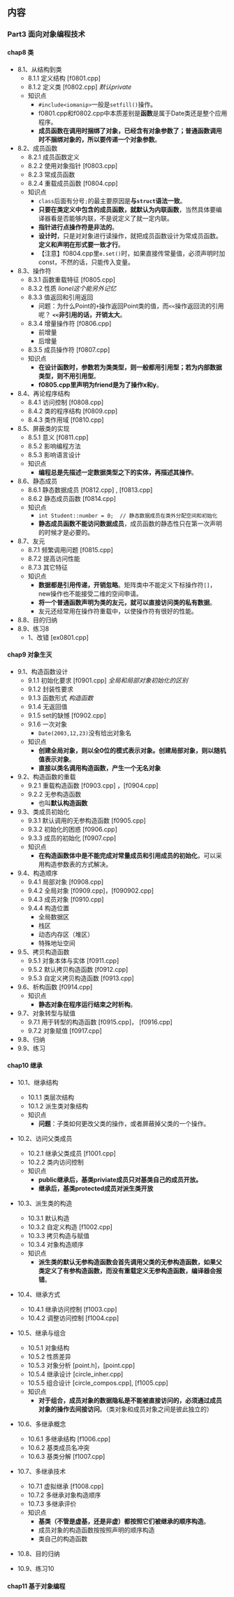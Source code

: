 ## 内容

### Part3 面向对象编程技术

#### chap8 类

+ 8.1、从结构到类
  + 8.1.1 定义结构  [f0801.cpp]
  + 8.1.2 定义类   [f0802.cpp]   *默认private*
  + 知识点
    + `#include<iomanip>`一般是`setfill()`操作。
    + f0801.cpp和f0802.cpp中本质差别是**函数**是属于Date类还是整个应用程序。
    + **成员函数在调用时捆绑了对象，已经含有对象参数了；普通函数调用时不捆绑对象的，所以要传递一个对象参数**。
+ 8.2、成员函数
  + 8.2.1 成员函数定义
  + 8.2.2 使用对象指针  [f0803.cpp]
  + 8.2.3 常成员函数  
  + 8.2.4 重载成员函数  [f0804.cpp]
  + 知识点
    + `class`后面有分号`;`的最主要原因是**与`struct`语法一致**。
    + **只要在类定义中包含的成员函数，就默认为内联函数**，当然具体要编译器看是否能够内联，不是说定义了就一定内联。
    + **指针进行点操作符是非法的**。
    + **设计时**，只是对对象进行读操作，就把成员函数设计为常成员函数。**定义和声明在形式要一致才行**。
    + 【注意】f0804.cpp里`e.set()`时，如果直接传常量值，必须声明时加const，不然的话，只能传入变量。
+ 8.3、操作符
  + 8.3.1 函数重载特征  [f0805.cpp]
  + 8.3.2 性质  *lionel这个能另外记忆*
  + 8.3.3 值返回和引用返回
    + 问题：为什么Point的`+`操作返回Point类的值，而`<<`操作返回流的引用呢？ **`<<`非引用的话，开销太大**。
  + 8.3.4 增量操作符 [f0806.cpp]
    + 前增量
    + 后增量
  + 8.3.5 成员操作符 [f0807.cpp]
  + 知识点
    + **在设计函数时，参数若为类类型，则一般都用引用型；若为内部数据类型，则不用引用型**。
    + **f0805.cpp里声明为friend是为了操作x和y**。
+ 8.4、再论程序结构
  + 8.4.1 访问控制  [f0808.cpp]
  + 8.4.2  类的程序结构  [f0809.cpp]
  + 8.4.3 类作用域  [f0810.cpp]
+ 8.5、屏蔽类的实现
  + 8.5.1 意义    [f0811.cpp]
  + 8.5.2 影响编程方法
  + 8.5.3 影响语言设计
  + 知识点
    + **编程总是先描述一定数据类型之下的实体，再描述其操作**。
+ 8.6、静态成员
  + 8.6.1 静态数据成员 [f0812.cpp] , [f0813.cpp]
  + 8.6.2 静态成员函数 [f0814.cpp]
  + 知识点
    + `int Student::number = 0;  // 静态数据成员在类外分配空间和初始化`
    + **静态成员函数不能访问数据成员**，成员函数的静态性只在第一次声明的时候才是必要的。
+ 8.7、友元
  + 8.7.1 频繁调用问题  [f0815.cpp]
  + 8.7.2 提高访问性能
  + 8.7.3 其它特征
  + 知识点
    + **数据都是引用传递，开销忽略**。矩阵类中不能定义下标操作符`[]`，new操作也不能接受二维的空间申请。
    + **将一个普通函数声明为类的友元，就可以直接访问类的私有数据**。
    + 友元还经常用在操作符重载中，以使操作符有很好的性能。
+ 8.8、目的归纳
+ 8.9、练习8
  + 1、改错 [ex0801.cpp]

#### chap9 对象生灭

+ 9.1、构造函数设计
  + 9.1.1 初始化要求  [f0901.cpp]             *全局和局部对象初始化的区别*
  + 9.1.2 封装性要求
  + 9.1.3 函数形式   *构造函数*
  + 9.1.4 无返回值
  + 9.1.5 set的缺憾 [f0902.cpp]
  + 9.1.6 一次对象
    + `Date(2003,12,23)`没有给出对象名
  + 知识点
    + **创建全局对象，则以全0位的模式表示对象。创建局部对象，则以随机值表示对象**。
    + **直接以类名调用构造函数，产生一个无名对象**
+ 9.2、构造函数的重载
  + 9.2.1 重载构造函数  [f0903.cpp] ，[f0904.cpp]
  + 9.2.2 无参构造函数  
    + 也叫**默认构造函数**
+ 9.3、类成员初始化
  + 9.3.1 默认调用的无参构造函数  [f0905.cpp]
  + 9.3.2 初始化的困惑   [f0906.cpp]
  + 9.3.3 成员的初始化  [f0907.cpp]
  + 知识点
    + **在构造函数体中是不能完成对常量成员和引用成员的初始化**，可以采用构造参数表的方式解决。
+ 9.4、构造顺序
  + 9.4.1 局部对象   [f0908.cpp]
  + 9.4.2 全局对象  [f0909.cpp]，[f090902.cpp]
  + 9.4.3 成员对象  [f0910.cpp]
  + 9.4.4 构造位置
    + 全局数据区
    + 栈区
    + 动态内存区（堆区）
    + 特殊地址空间
+ 9.5、拷贝构造函数
  + 9.5.1 对象本体与实体 [f0911.cpp]
  + 9.5.2 默认拷贝构造函数  [f0912.cpp]
  + 9.5.3 自定义拷贝构造函数 [f0913.cpp]
+ 9.6、析构函数  [f0914.cpp]
  + 知识点
    + **静态对象在程序运行结束之时析构**。
+ 9.7、对象转型与赋值
  + 9.7.1 用于转型的构造函数  [f0915.cpp]， [f0916.cpp]
  + 9.7.2 对象赋值  [f0917.cpp]
+ 9.8、归纳
+ 9.9、练习

#### chap10 继承

+ 10.1、继承结构
  + 10.1.1 类层次结构
  + 10.1.2 派生类对象结构
  + 知识点
    + **问题**：子类如何更改父类的操作，或者屏蔽掉父类的一个操作。
+ 10.2、访问父类成员
  + 10.2.1 继承父类成员  [f1001.cpp]
  + 10.2.2 类内访问控制
  + 知识点
    + **public继承后，基类priviate成员只对基类自己的成员开放。**
    + **继承后，基类protected成员对派生类开放**
+ 10.3、派生类的构造
  + 10.3.1 默认构造
  + 10.3.2 自定义构造  [f1002.cpp]
  + 10.3.3 拷贝构造与赋值
  + 10.3.4 对象构造顺序
  + 知识点
    + **派生类的默认无参构造函数会首先调用父类的无参构造函数，如果父类定义了有参构造函数，而没有重载定义无参构造函数，编译器会报错**。
+ 10.4、继承方式
  + 10.4.1 继承访问控制  [f1003.cpp]
  + 10.4.2 调整访问控制  [f1004.cpp]
+ 10.5、继承与组合
  + 10.5.1 对象结构
  + 10.5.2 性质差异
  + 10.5.3 对象分析  [point.h]，[point.cpp]
  + 10.5.4 继承设计  [circle_inher.cpp] 
  + 10.5.5 组合设计  [circle_compos.cpp],  [f1005.cpp]
  + 知识点
    + **对于组合，成员对象的数据隐私是不能被直接访问的，必须通过成员对象的操作去间接访问**。（类对象和成员对象之间是彼此独立的）

+ 10.6、多继承概念
  + 10.6.1 多继承结构  [f1006.cpp]
  + 10.6.2 基类成员名冲突
  + 10.6.3 基类分解  [f1007.cpp]
+ 10.7、多继承技术
  + 10.7.1 虚拟继承   [f1008.cpp]
  + 10.7.2 多继承对象构造顺序
  + 10.7.3 多继承评价
  + 知识点
    + **基类（不管是虚基，还是非虚）都按照它们被继承的顺序构造**。
    + 成员对象的构造函数按按照声明的顺序构造
    + 类自己的构造函数
+ 10.8、目的归纳
+ 10.9、练习10

#### chap11 基于对象编程